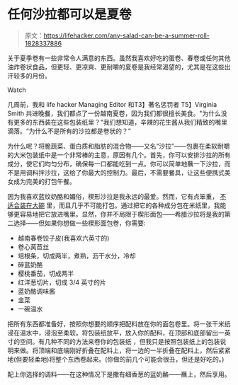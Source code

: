 # 任何沙拉都可以是夏卷

> 原文：<https://lifehacker.com/any-salad-can-be-a-summer-roll-1828337886>

关于夏季卷有一些非常令人满意的东西。虽然我喜欢好吃的蛋卷、春卷或任何其他油炸卷状食品，但更轻、更凉爽、更耐嚼的夏卷是我经常渴望的，尤其是在这些出汗较多的月份。

Watch

几周前，我和 life hacker Managing Editor 和T3】著名惩罚者 T5】Virginia Smith 共进晚餐，我们都点了一份越南夏卷，因为我们都很擅长美食。"为什么没有更多的东西装在这些包装纸里？"我们想知道，辛辣的花生酱从我们精致的嘴里滴落。“为什么不是所有的沙拉都是卷状的？”

为什么呢？将脆蔬菜、蛋白质和脂肪的混合物——又名“沙拉”——包裹在柔软耐嚼的大米包装纸中是一个非常棒的主意，原因有几个。首先，你可以安排沙拉的所有成分，使它们均匀分布，确保每一口都能吃到一点。你可以简单地蘸一下沙拉，而不是用调料拌沙拉，这给了你最大的控制力。最后，不需要餐具，让这些便携式美女成为完美的打包午餐。

因为我喜欢蓝纹奶酪和媚俗，楔形沙拉是我永远的最爱。然而，它有点笨重， [不适合装在大碗](https://skillet.lifehacker.com/you-should-eat-your-salad-from-a-large-mixing-bowl-1826074580) 里，而且几乎不可能打包。通过把它的各种成分包在米纸里，我能够更容易地把它放进嘴里。显然，你并不局限于楔形面包——希腊沙拉将是我的第二选择——但如果你想做一些楔形面包卷，你需要:

*   越南春卷饺子皮(我喜欢六英寸的)
*   卷心莴苣丝
*   培根条，切成两半，煮熟，沥干水分，冷却
*   碎蓝奶酪
*   樱桃番茄，切成两半
*   红洋葱切片，切成 3/4 英寸的片
*   蓝奶酪调味酱
*   韭菜
*   一碗温水

把所有东西都准备好，按照你想要的顺序把配料放在你的面包卷里。将一张干米纸浸在温水中，浸泡至柔软。将包装纸放平，放入你的配料，在顶部和底部留出一英寸的空间。有几种不同的方法来卷你的包装纸 ，但我只是按照包装纸上的包装说明来做。将顶端和底端刚好折叠在配料上，将一边的一半折叠在配料上，然后紧紧地(但要轻柔地)将整个东西卷起来。(你做的前几个可能会很丑，但还是好吃的。)

配上你选择的调料——在这种情况下是撒有细香葱的蓝奶酪——蘸上，然后享用。